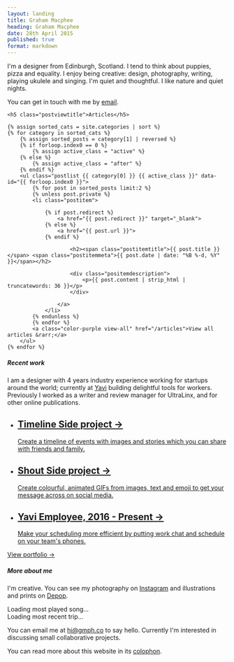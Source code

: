 ```yaml
---
layout: landing
title: Graham Macphee
heading: Graham Macphee
date: 28th April 2015
published: true
format: markdown
---
```


I'm a designer from Edinburgh, Scotland. I tend to think about puppies, pizza and equality. I enjoy being creative: design, photography, writing, playing ukulele and singing. I'm quiet and thoughtful. I like nature and quiet nights.

You can get in touch with me by [email](mailto:hi@gmph.co).

<div class="postview">

    <h5 class="postviewtitle">Articles</h5>

    {% assign sorted_cats = site.categories | sort %}
    {% for category in sorted_cats %}
        {% assign sorted_posts = category[1] | reversed %}
        {% if forloop.index0 == 0 %}
            {% assign active_class = "active" %}
        {% else %}
            {% assign active_class = "after" %}
        {% endif %}
        <ul class="postlist {{ category[0] }} {{ active_class }}" data-id="{{ forloop.index0 }}">
            {% for post in sorted_posts limit:2 %}
            {% unless post.private %}
            <li class="postitem">

                {% if post.redirect %}
                    <a href="{{ post.redirect }}" target="_blank">
                {% else %}
                    <a href="{{ post.url }}">
                {% endif %}

                        <h2><span class="postitemtitle">{{ post.title }}</span> <span class="postitemmeta">{{ post.date | date: "%B %-d, %Y" }}</span></h2>

                        <div class="positemdescription">
                            <p>{{ post.content | strip_html | truncatewords: 36 }}</p>
                        </div>

                    </a>
                </li>
            {% endunless %}
            {% endfor %}
            <a class="color-purple view-all" href="/articles">View all articles &rarr;</a>
        </ul>
    {% endfor %}

</div>

<h5>Recent work</h5>

<div class="designs-container"></div>

I am a designer with 4 years industry experience working for startups around the world; currently at [Yavi](http://yavi.co) building delightful tools for workers. Previously I worked as a writer and review manager for UltraLinx, and for other online publications.

<ul class="postlist work-links active">
    <li class="postitem">
        <a href="https://timeline.gmph.co" target="_blank">
            <h2><span class="postitemtitle">Timeline</span> <span class="postitemmeta">Side project &rarr;</span></h2>
            <div class="positemdescription">
                <p>Create a timeline of events with images and stories which you can share with friends and family.</p>
            </div>
        </a>
    </li>
    <li class="postitem">
        <a href="http://gmph.co/shout" target="_blank">
            <h2><span class="postitemtitle">Shout</span> <span class="postitemmeta">Side project &rarr;</span></h2>
            <div class="positemdescription">
                <p>Create colourful, animated GIFs from images, text and emoji to get your message across on social media.</p>
            </div>
        </a>
    </li>
    <li class="postitem">
        <a href="http://yaviapp.com" target="_blank">
            <h2><span class="postitemtitle">Yavi</span> <span class="postitemmeta">Employee, 2016 - Present &rarr;</span></h2>
            <div class="positemdescription">
                <p>Make your scheduling more efficient by putting work chat and schedule on your team's phones.</p>
            </div>
        </a>
    </li>
</ul>

<!-- If you would like to discuss a role at your company, please [email me](mailto:hi@grahammacphee.co.uk) to arrange a call. -->

<a class="color-purple view-all" href="/portfolio">View portfolio &rarr;</a>

<h5>More about me</h5>

I'm creative. You can see my photography on [Instagram](http://instagram.com/gmph) and illustrations and prints on [Depop](http://depop.com/gmph).

<p>
    <div class="song-container most-listened">
        <div class="song-info">
            <div class="song-description">Loading most played song...</div>
        </div>
    </div>
    <div class="location-container latest-trip">
        <div class="location-info">
            <div class="location-description">Loading most recent trip...</div>
        </div>
    </div>
</p>

You can email me at [hi@gmph.co](mailto:hi@gmph.co) to say hello. Currently I'm interested in discussing small collaborative projects.

You can read more about this website in its [colophon](/colophon).
